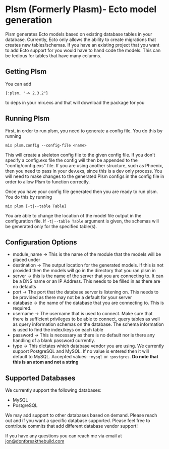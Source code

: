# Plsm (Formerly Plasm)- Ecto model generation

Plsm generates Ecto models based on existing database tables in your database. Currently, Ecto only allows the ability to create migrations that creates new tables/schemas. If you have an existing project that you want to add Ecto support for you would have to hand code the models. This can be tedious for tables that have many columns.

## Getting Plsm

You can add

`{:plsm, "~> 2.3.2"}`

to deps in your mix.exs and that will download the package for you


## Running Plsm

First, in order to run plsm, you need to generate a config file. You do this by running

`mix plsm.config --config-file <name>`

This will create a skeleton config file to the given config file. If you don't specify a config.exs file the config will then be appended to the "config/config.exs" file. If you are using another structure, such as Phoenix, then you need to pass in your dev.exs, since this is a dev only process. You will need to make changes to the generated Plsm configs in the config file in order to allow Plsm to function correctly.

Once you have your config file generated then you are ready to run plsm. You do this by running

`mix plsm [-t|--table Table]`

You are able to change the location of the model file output in the configuration file. If
`-t|--table Table` argument is given, the schemas will be generated only for the specified
table(s).


## Configuration Options

  * module_name -> This is the name of the module that the models will be placed under
  * destination -> The output location for the generated models. If this is not provided then the models will go in the directory that you ran plsm in
  * server -> this is the name of the server that you are connecting to. It can be a DNS name or an IP Address. This needs to be filled in as there are no defaults
  * port -> The port that the database server is listening on. This needs to be provided as there may not be a default for your server
  * database -> the name of the database that you are connecting to. This is required.
  * username -> The username that is used to connect. Make sure that there is sufficient privileges to be able to connect, query tables as well as query information schemas on the database. The schema information is used to find the index/keys on each table
  * password -> This is necessary as there is no default nor is there any handling of a blank password currently.
  * type -> This dictates which database vendor you are using. We currently support PostgreSQL and MySQL. If no value is entered then it will default to MySQL. Accepted values: `:mysql` or `:postgres`. **Do note that this is an atom and not a string**


## Supported Databases

  We currently support the following databases:

  * MySQL
  * PostgreSQL

 We may add support to other databases based on demand. Please reach out and if you want a specific database supported. Please feel free to contribute commits that add different database vendor support!

If you have any questions you can reach me via email at jon@dontbreakthebuild.com
